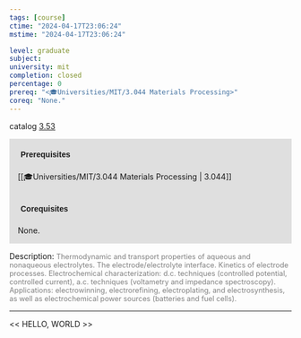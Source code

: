 ```yaml
---
tags: [course]
ctime: "2024-04-17T23:06:24"
mstime: "2024-04-17T23:06:24"

level: graduate
subject: 
university: mit
completion: closed
percentage: 0
prereq: "<🎓Universities/MIT/3.044 Materials Processing>"
coreq: "None."
---
```


catalog [3.53](http://student.mit.edu/catalog/m3b.html#3.53)

<span style="display: block; padding: 15px; background-color: rgb(100, 100, 100, 0.2);"><font id="m_prereq2967_0" style="display: block; font-family: Arial, sans-serif; font-weight: bold; padding: 5px">Prerequisites</font><br><span id="prereq2967_0">[[🎓Universities/MIT/3.044 Materials Processing | 3.044]]</span></span>
<span style="display: block; padding: 15px; background-color: rgb(100, 100, 100, 0.2);"><font id="m_coreq2967_0" style="display: block; font-family: Arial, sans-serif; font-weight: bold; padding: 5px">Corequisites</font><br><span id="coreq2967_0">None.</span></span>

<font style="">Description:</font>
<font style="color: grey; font-size: 0.8rem;">Thermodynamic and transport properties of aqueous and nonaqueous electrolytes. The electrode/electrolyte interface. Kinetics of electrode processes. Electrochemical characterization: d.c. techniques (controlled potential, controlled current), a.c. techniques (voltametry and impedance spectroscopy). Applications: electrowinning, electrorefining, electroplating, and electrosynthesis, as well as electrochemical power sources (batteries and fuel cells).</font>



---

<< HELLO, WORLD >>
